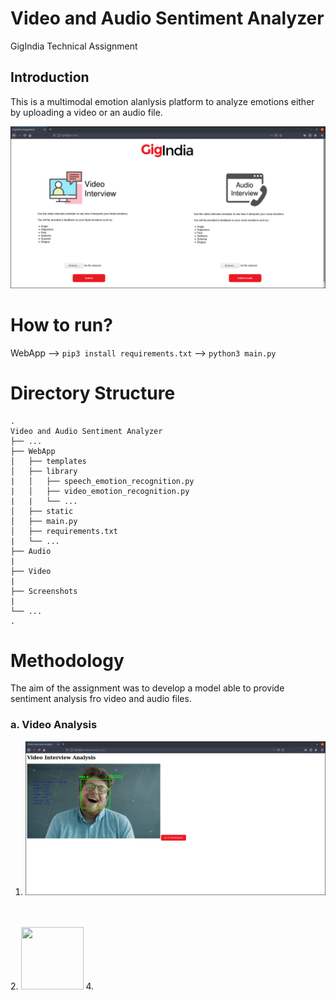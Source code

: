 # Video and Audio Sentiment Analyzer
 GigIndia Technical Assignment

## Introduction

This is a multimodal emotion alanlysis platform to analyze emotions either by uploading a video or an audio file.

![alt text](https://github.com/tsm9999/GigIndia-Technical-Assignment/blob/main/Screenshots/index.png)

# How to run?

WebApp --> `pip3 install requirements.txt` --> `python3 main.py`

# Directory Structure

    .
    Video and Audio Sentiment Analyzer
    ├── ...
    ├── WebApp                    
    │   ├── templates              
    │   ├── library
    |   │   ├── speech_emotion_recognition.py
    |   │   ├── video_emotion_recognition.py
    |   |   └── ...  
    │   ├── static             
    │   ├── main.py
    │   ├── requirements.txt
    |   └── ...  
    ├── Audio 
    |
    ├── Video 
    |
    ├── Screenshots 
    |
    └── ... 
    .
    
# Methodology

The aim of the assignment was to develop a model able to provide sentiment analysis fro video and audio files.

### a. Video Analysis

1. ![image](/Screenshots/video_analysis.png)
<br>
<br>
2. <img src="https://github.com/tsm9999/Video-and-Audio-Sentiment-Analyzer/blob/main/Screenshots/video_dashboard.png" width="100" height="100">
4. <br>
